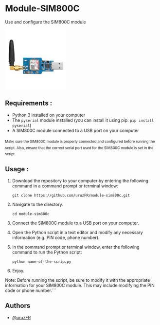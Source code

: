 
# Module-SIM800C

Use and configure the SIM800C module


![logo](/Images/module.png )

## Requirements :

- Python 3 installed on your computer
- The `pyserial` module installed (you can install it using pip: `pip install pyserial`)
- A SIM800C module connected to a USB port on your computer

<sub>Make sure the SIM800C module is properly connected and configured before running the script. Also, ensure that the correct serial port used for the SIM800C module is set in the script.</sub>


## Usage :

1. Download the repository to your computer by entering the following command in a command prompt or terminal window:

       git clone https://github.com/uruzFR/module-sim800c.git
2. Navigate to the directory.
       
       cd module-sim800c
4. Connect the SIM800C module to a USB port on your computer.
5. Open the Python script in a text editor and modify any necessary information (e.g. PIN code, phone number).
6. In the command prompt or terminal window, enter the following command to run the Python script: 

       python name-of-the-scrip.py
6. Enjoy.

Note: Before running the script, be sure to modify it with the appropriate information for your SIM800C module. This may include modifying the PIN code or phone number.``` 


## Authors

- [@uruzFR](https://github.com/uruzFR)
